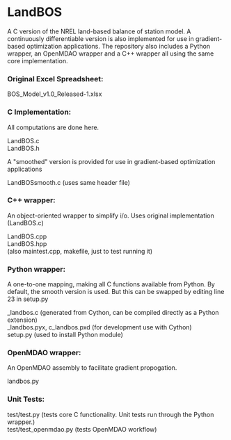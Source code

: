 LandBOS
=======

A C version of the NREL land-based balance of station model.  A continuously differentiable version is also implemented for use in gradient-based optimization applications.  The repository also includes a Python wrapper, an OpenMDAO wrapper and a C++ wrapper all using the same core implementation.

### Original Excel Spreadsheet:  
BOS_Model_v1.0_Released-1.xlsx

### C Implementation:  

All computations are done here.

LandBOS.c  
LandBOS.h

A "smoothed" version is provided for use in gradient-based optimization applications

LandBOSsmooth.c  (uses same header file)

### C++ wrapper:  

An object-oriented wrapper to simplify i/o.  Uses original implementation (LandBOS.c)

LandBOS.cpp  
LandBOS.hpp  
(also maintest.cpp, makefile, just to test running it)


### Python wrapper:  

A one-to-one mapping, making all C functions available from Python.
By default, the smooth version is used.  But this can be swapped by editing
line 23 in setup.py

_landbos.c  (generated from Cython, can be compiled directly as a Python extension)  
_landbos.pyx, c_landbos.pxd (for development use with Cython)  
setup.py (used to install Python module)

### OpenMDAO wrapper:  

An OpenMDAO assembly to facilitate gradient propogation.

landbos.py


### Unit Tests:  
test/test.py (tests core C functionality.  Unit tests run through the Python wrapper.)  
test/test_openmdao.py (tests OpenMDAO workflow)
